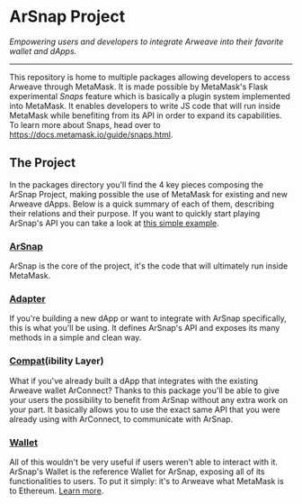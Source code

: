 # ArSnap Project

*Empowering users and developers to integrate Arweave into their favorite wallet and dApps.*

---

This repository is home to multiple packages allowing developers to access Arweave through
MetaMask. It is made possible by MetaMask's Flask experimental *Snaps* feature which is basically a
plugin system implemented into MetaMask. It enables developers to write JS code that will run
inside MetaMask while benefiting from its API in order to expand its capabilities. To learn more
about Snaps, head over to <https://docs.metamask.io/guide/snaps.html>.

## The Project

In the packages directory you'll find the 4 key pieces composing the ArSnap Project, making
possible the use of MetaMask for existing and new Arweave dApps. Below is a quick summary of each
of them, describing their relations and their purpose. If you want to quickly start playing
ArSnap's API you can take a look at [this simple example](packages/adapter/example).

### [ArSnap](packages/arsnap)

ArSnap is the core of the project, it's the code that will ultimately run inside MetaMask.

### [Adapter](packages/adapter)

If you're building a new dApp or want to integrate with ArSnap specifically, this is what you'll be
using. It defines ArSnap's API and exposes its many methods in a simple and clean way.

### [Compat](packages/compat)(ibility Layer)

What if you've already built a dApp that integrates with the existing Arweave wallet ArConnect?
Thanks to this package you'll be able to give your users the possibility to benefit from ArSnap
without any extra work on your part. It basically allows you to use the exact same API that you
were already using with ArConnect, to communicate with ArSnap.

### [Wallet](packages/wallet)

All of this wouldn't be very useful if users weren't able to interact with it. ArSnap's Wallet is
the reference Wallet for ArSnap, exposing all of its functionalities to users. To put it simply:
it's to Arweave what MetaMask is to Ethereum. [Learn more](packages/wallet).
